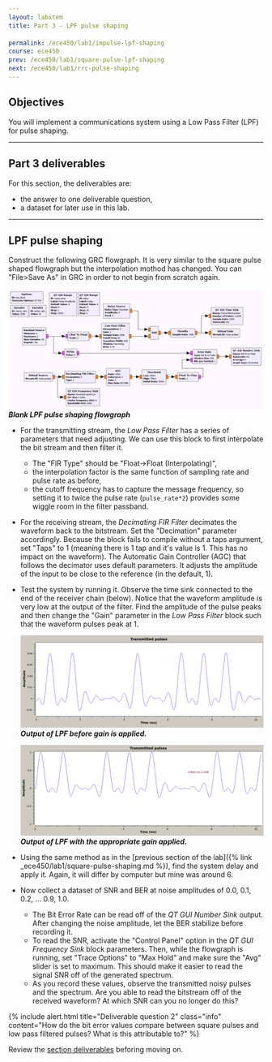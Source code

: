 ```yaml
---
layout: labitem
title: Part 3 - LPF pulse shaping

permalink: /ece450/lab1/impulse-lpf-shaping
course: ece450
prev: /ece450/lab1/square-pulse-lpf-shaping
next: /ece450/lab1/rrc-pulse-shaping
---
```


## Objectives

You will implement a communications system using a Low Pass Filter (LPF) for pulse shaping.

---

## Part 3 deliverables

For this section, the deliverables are:

- the answer to one deliverable question,
- a dataset for later use in this lab.

---

## LPF pulse shaping

Construct the following GRC flowgraph. It is very similar to the square pulse shaped flowgraph but the interpolation mothod has changed. You can "File>Save As" in GRC in order to not begin from scratch again.

  ![lpf-pulse-blank-flowgraph.png](figures/lpf-pulse-blank-flowgraph.png) <br>
  __*Blank LPF pulse shaping flowgraph*__
  
- For the transmitting stream, the *Low Pass Filter* has a series of parameters that need adjusting. We can use this block to first interpolate the bit stream and then filter it.
  - The "FIR Type" should be "Float->Float (Interpolating)",
  - the interpolation factor is the same function of sampling rate and pulse rate as before,
  - the cutoff frequency has to capture the message frequency, so setting it to twice the pulse rate (`pulse_rate*2`) provides some wiggle room in the filter passband.

- For the receiving stream, the *Decimating FIR Filter* decimates the waveform back to the bitstream. Set the "Decimation" parameter accordingly. Because the block fails to compile without a taps argument, set "Taps" to 1 (meaning there is 1 tap and it's value is 1. This has no impact on the waveform). The Automatic Gain Controller (AGC) that follows the decimator uses default parameters. It adjusts the amplitude of the input to be close to the reference (in the default, 1).

- Test the system by running it. Observe the time sink connected to the end of the receiver chain (below). Notice that the waveform amplitude is very low at the output of the filter. Find the amplitude of the pulse peaks and then change the "Gain" parameter in the *Low Pass Filter* block such that the waveform pulses peak at 1.

    ![lpf-no-gain.png](figures/lpf-no-gain.png) <br>
    __*Output of LPF before gain is applied.*__

    ![lpf-with-gain.png](figures/lpf-with-gain.png) <br>
    __*Output of LPF with the appropriate gain applied.*__

- Using the same method as in the [previous section of the lab]({% link _ece450/lab1/square-pulse-shaping.md %}), find the system delay and apply it. Again, it will differ by computer but mine was around 6.

- Now collect a dataset of SNR and BER at noise amplitudes of 0.0, 0.1, 0.2, ... 0.9, 1.0.
  - The Bit Error Rate can be read off of the *QT GUI Number Sink* output. After changing the noise amplitude, let the BER stabilize before recording it.
  - To read the SNR, activate the "Control Panel" option in the *QT GUI Frequency Sink* block parameters. Then, while the flowgraph is running, set "Trace Options" to "Max Hold" and make sure the "Avg" slider is set to maximum. This should make it easier to read the signal SNR off of the generated spectrum.
  - As you record these values, observe the transmitted noisy pulses and the spectrum. Are you able to read the bitstream off of the received waveform? At which SNR can you no longer do this?

{% include alert.html title="Deliverable question 2" class="info" content="How do the bit error values compare between square pulses and low pass filtered pulses? What is this attributable to?" %}

Review the [section deliverables](#part-3-deliverables) beforing moving on.
